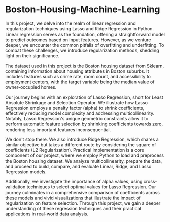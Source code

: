 # Boston-Housing-Machine-Learning


In this project, we delve into the realm of linear regression and regularization techniques using Lasso and Ridge Regression in Python. Linear regression serves as the foundation, offering a straightforward model to predict outcomes based on input features. However, as we venture deeper, we encounter the common pitfalls of overfitting and underfitting. To combat these challenges, we introduce regularization methods, shedding light on their significance.

The dataset used in this project is the Boston housing dataset from Sklearn, containing information about housing attributes in Boston suburbs. It includes features such as crime rate, room count, and accessibility to employment centers, with the target variable being the median value of owner-occupied homes.

Our journey begins with an exploration of Lasso Regression, short for Least Absolute Shrinkage and Selection Operator. We illustrate how Lasso Regression employs a penalty factor (alpha) to shrink coefficients, effectively reducing model complexity and addressing multicollinearity. Notably, Lasso Regression's unique geometric constraints allow it to perform automatic feature selection by shrinking coefficients towards zero, rendering less important features inconsequential.

We don't stop there. We also introduce Ridge Regression, which shares a similar objective but takes a different route by considering the square of coefficients (L2 Regularization). Practical implementation is a core component of our project, where we employ Python to load and preprocess the Boston housing dataset. We analyze multicollinearity, prepare the data, and proceed to build, compare, and evaluate Linear, Ridge, and Lasso Regression models.

Additionally, we investigate the importance of alpha values, using cross-validation techniques to select optimal values for Lasso Regression. Our journey culminates in a comprehensive comparison of coefficients across these models and vivid visualizations that illustrate the impact of regularization on feature selection. Through this project, we gain a deeper understanding of these regression techniques and their practical applications in real-world data analysis.
